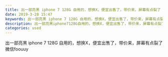 ```yaml
---
title: 出一部亮黑 iphone 7 128G 自用的，想换X，便宜出售了，带价来，屏幕有点裂了
date: 2019-3-28 15:47
keywords: 出一部亮黑 iphone 7 128G 自用的，想换X，便宜出售了，带价来，屏幕有点裂了
description: 出一部亮黑iphone7128G自用的，想换X，便宜出售了，带价来，屏幕有点裂了微信foouuy
categories: used
---
```

<td class="t_f" id="postmessage_3329707">

出一部亮黑 iphone 7 128G 自用的，想换X，便宜出售了，带价来，屏幕有点裂了微信foouuy<br/>
</td>
